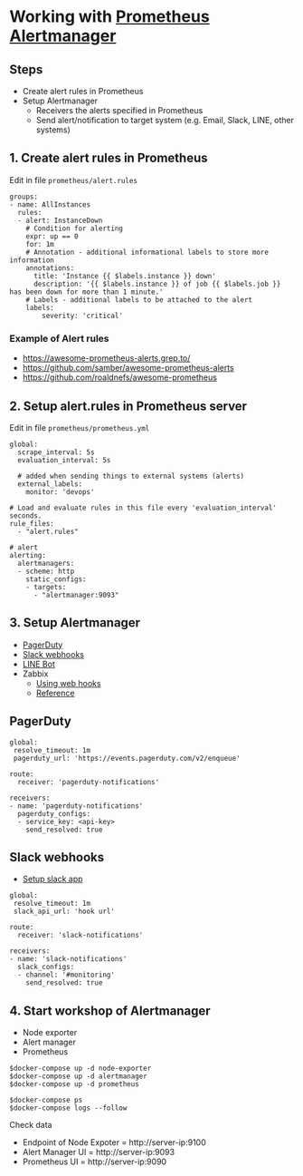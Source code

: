 # Working with [Prometheus Alertmanager](https://grafana.com/blog/2020/02/25/step-by-step-guide-to-setting-up-prometheus-alertmanager-with-slack-pagerduty-and-gmail/)

## Steps
* Create alert rules in Prometheus
* Setup Alertmanager
  * Receivers the alerts specified in Prometheus
  * Send alert/notification to target system (e.g. Email, Slack, LINE, other systems)

## 1. Create alert rules in Prometheus
Edit in file `prometheus/alert.rules`

```
groups:
- name: AllInstances
  rules:
  - alert: InstanceDown
    # Condition for alerting
    expr: up == 0
    for: 1m
    # Annotation - additional informational labels to store more information
    annotations:
      title: 'Instance {{ $labels.instance }} down'
      description: '{{ $labels.instance }} of job {{ $labels.job }} has been down for more than 1 minute.'
    # Labels - additional labels to be attached to the alert
    labels:
        severity: 'critical'
```

### Example of Alert rules
* https://awesome-prometheus-alerts.grep.to/
* https://github.com/samber/awesome-prometheus-alerts
* https://github.com/roaldnefs/awesome-prometheus


## 2. Setup alert.rules in Prometheus server
Edit in file `prometheus/prometheus.yml`
```
global:
  scrape_interval: 5s
  evaluation_interval: 5s

  # added when sending things to external systems (alerts)
  external_labels:
    monitor: 'devops'

# Load and evaluate rules in this file every 'evaluation_interval' seconds.
rule_files:
  - "alert.rules"

# alert
alerting:
  alertmanagers:
  - scheme: http
    static_configs:
    - targets:
      - "alertmanager:9093"
```

## 3. Setup Alertmanager
* [PagerDuty](https://www.pagerduty.com/)
* [Slack webhooks](https://slack.com/intl/en-th/help/articles/115005265063-Incoming-webhooks-for-Slack)
* [LINE Bot](https://line.me/en/)
* Zabbix
  * [Using web hooks](https://prometheus.io/docs/alerting/latest/configuration/#webhook_config)
  * [Reference](https://devopy.io/setting-up-zabbix-alertmanager-integration/)


## PagerDuty
```
global:
 resolve_timeout: 1m
 pagerduty_url: 'https://events.pagerduty.com/v2/enqueue'

route:
  receiver: 'pagerduty-notifications'

receivers:
- name: 'pagerduty-notifications'
  pagerduty_configs:
  - service_key: <api-key>
    send_resolved: true
```

## Slack webhooks
* [Setup slack app](https://api.slack.com/apps)
```
global:
 resolve_timeout: 1m
 slack_api_url: 'hook url'

route:
  receiver: 'slack-notifications'

receivers:
- name: 'slack-notifications'
  slack_configs:
  - channel: '#monitoring'
    send_resolved: true
```

## 4. Start workshop of Alertmanager
* Node exporter
* Alert manager
* Prometheus

```
$docker-compose up -d node-exporter
$docker-compose up -d alertmanager
$docker-compose up -d prometheus

$docker-compose ps
$docker-compose logs --follow
```

Check data 
* Endpoint of Node Expoter = http://server-ip:9100
* Alert Manager UI = http://server-ip:9093
* Prometheus UI = http://server-ip:9090

